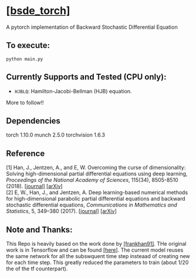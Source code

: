 # [[bsde_torch]]((https://doi.org/10.1073/pnas.1718942115))
A pytorch implementation of Backward Stochastic Differential Equation

## To execute:
```
python main.py
```

## Currently Supports and Tested (CPU only):
* `HJBLQ`: Hamilton-Jacobi-Bellman (HJB) equation.

More to follow!!

## Dependencies
torch 1.10.0
munch 2.5.0
torchvision 1.6.3

## Reference
[1] Han, J., Jentzen, A., and E, W. Overcoming the curse of dimensionality: Solving high-dimensional partial differential equations using deep learning,
<em>Proceedings of the National Academy of Sciences</em>, 115(34), 8505-8510 (2018). [[journal]](https://doi.org/10.1073/pnas.1718942115) [[arXiv]](https://arxiv.org/abs/1707.02568) <br />
[2] E, W., Han, J., and Jentzen, A. Deep learning-based numerical methods for high-dimensional parabolic partial differential equations and backward stochastic differential equations,
<em>Communications in Mathematics and Statistics</em>, 5, 349–380 (2017). 
[[journal]](https://doi.org/10.1007/s40304-017-0117-6) [[arXiv]](https://arxiv.org/abs/1706.04702)


## Note and Thanks:
This Repo is heavily based on the work done by [[frankhan91]](https://github.com/frankhan91). THe original work is in Tensorflow and can be found [[here]](https://github.com/frankhan91/DeepBSDE). The current model reuses the same network for all the subswquent time step insteaad of creating new for each time step. This greatly reduced the parameters to train (about 1/20 the of the tf counterpart).
